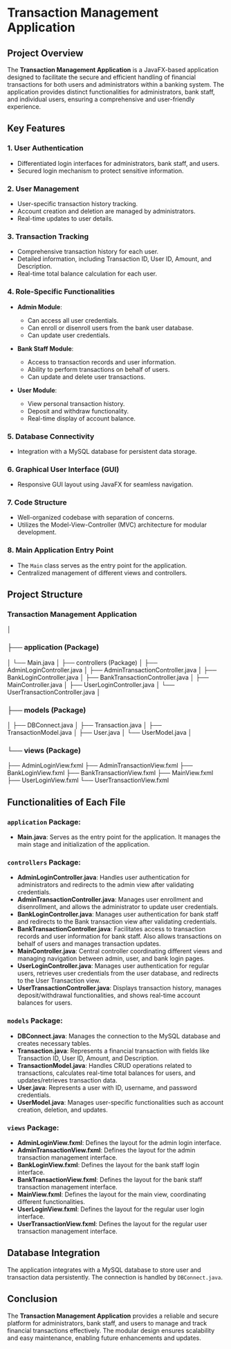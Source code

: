 # Transaction Management Application

## Project Overview
The **Transaction Management Application** is a JavaFX-based application designed to facilitate the secure and efficient handling of financial transactions for both users and administrators within a banking system. The application provides distinct functionalities for administrators, bank staff, and individual users, ensuring a comprehensive and user-friendly experience.

## Key Features

### 1. User Authentication
- Differentiated login interfaces for administrators, bank staff, and users.
- Secured login mechanism to protect sensitive information.

### 2. User Management
- User-specific transaction history tracking.
- Account creation and deletion are managed by administrators.
- Real-time updates to user details.

### 3. Transaction Tracking
- Comprehensive transaction history for each user.
- Detailed information, including Transaction ID, User ID, Amount, and Description.
- Real-time total balance calculation for each user.

### 4. Role-Specific Functionalities
- **Admin Module**:
  - Can access all user credentials.
  - Can enroll or disenroll users from the bank user database.
  - Can update user credentials.
  
- **Bank Staff Module**:
  - Access to transaction records and user information.
  - Ability to perform transactions on behalf of users.
  - Can update and delete user transactions.
  
- **User Module**:
  - View personal transaction history.
  - Deposit and withdraw functionality.
  - Real-time display of account balance.

### 5. Database Connectivity
- Integration with a MySQL database for persistent data storage.

### 6. Graphical User Interface (GUI)
- Responsive GUI layout using JavaFX for seamless navigation.

### 7. Code Structure
- Well-organized codebase with separation of concerns.
- Utilizes the Model-View-Controller (MVC) architecture for modular development.

### 8. Main Application Entry Point
- The `Main` class serves as the entry point for the application.
- Centralized management of different views and controllers.

## Project Structure

### Transaction Management Application 
│ 
### ├── application (Package) 
│ └── Main.java 
│ ├── controllers (Package) 
│ ├── AdminLoginController.java 
│ ├── AdminTransactionController.java 
│ ├── BankLoginController.java 
│ ├── BankTransactionController.java 
│ ├── MainController.java 
│ ├── UserLoginController.java 
│ └── UserTransactionController.java 
│ 
### ├── models (Package) 
│ ├── DBConnect.java 
│ ├── Transaction.java 
│ ├── TransactionModel.java 
│ ├── User.java 
│ └── UserModel.java 
│ 
### └── views (Package) 
├── AdminLoginView.fxml 
├── AdminTransactionView.fxml 
├── BankLoginView.fxml 
├── BankTransactionView.fxml 
├── MainView.fxml 
├── UserLoginView.fxml 
└── UserTransactionView.fxml


## Functionalities of Each File

### `application` Package:
- **Main.java**: Serves as the entry point for the application. It manages the main stage and initialization of the application.

### `controllers` Package:
- **AdminLoginController.java**: Handles user authentication for administrators and redirects to the admin view after validating credentials.
- **AdminTransactionController.java**: Manages user enrollment and disenrollment, and allows the administrator to update user credentials.
- **BankLoginController.java**: Manages user authentication for bank staff and redirects to the Bank transaction view after validating credentials.
- **BankTransactionController.java**: Facilitates access to transaction records and user information for bank staff. Also allows transactions on behalf of users and manages transaction updates.
- **MainController.java**: Central controller coordinating different views and managing navigation between admin, user, and bank login pages.
- **UserLoginController.java**: Manages user authentication for regular users, retrieves user credentials from the user database, and redirects to the User Transaction view.
- **UserTransactionController.java**: Displays transaction history, manages deposit/withdrawal functionalities, and shows real-time account balances for users.

### `models` Package:
- **DBConnect.java**: Manages the connection to the MySQL database and creates necessary tables.
- **Transaction.java**: Represents a financial transaction with fields like Transaction ID, User ID, Amount, and Description.
- **TransactionModel.java**: Handles CRUD operations related to transactions, calculates real-time total balances for users, and updates/retrieves transaction data.
- **User.java**: Represents a user with ID, username, and password credentials.
- **UserModel.java**: Manages user-specific functionalities such as account creation, deletion, and updates.

### `views` Package:
- **AdminLoginView.fxml**: Defines the layout for the admin login interface.
- **AdminTransactionView.fxml**: Defines the layout for the admin transaction management interface.
- **BankLoginView.fxml**: Defines the layout for the bank staff login interface.
- **BankTransactionView.fxml**: Defines the layout for the bank staff transaction management interface.
- **MainView.fxml**: Defines the layout for the main view, coordinating different functionalities.
- **UserLoginView.fxml**: Defines the layout for the regular user login interface.
- **UserTransactionView.fxml**: Defines the layout for the regular user transaction management interface.

## Database Integration
The application integrates with a MySQL database to store user and transaction data persistently. The connection is handled by `DBConnect.java`.

## Conclusion
The **Transaction Management Application** provides a reliable and secure platform for administrators, bank staff, and users to manage and track financial transactions effectively. The modular design ensures scalability and easy maintenance, enabling future enhancements and updates.
